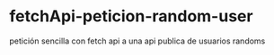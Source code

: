 # fetchApi-peticion-random-user
petición sencilla con fetch api a una api publica de usuarios randoms
